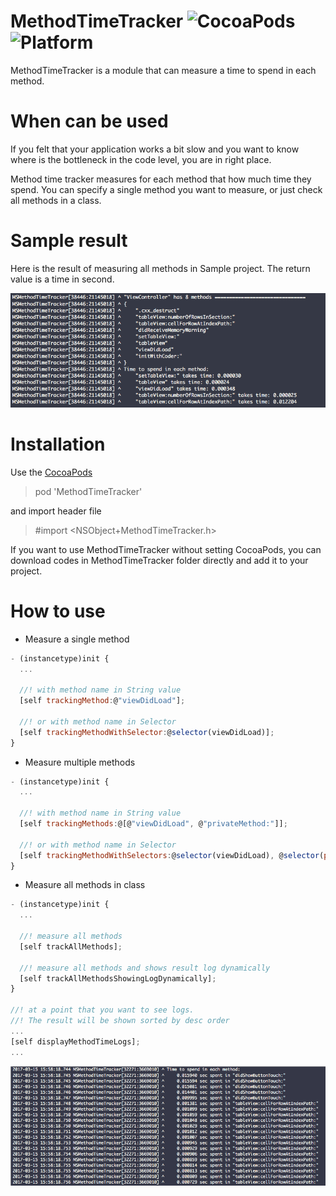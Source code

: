 # MethodTimeTracker ![CocoaPods](https://img.shields.io/cocoapods/v/MethodTimeTracker.svg) ![Platform](https://img.shields.io/cocoapods/p/MethodTimeTracker.svg?style=flat)



MethodTimeTracker is a module that can measure a time to spend in each method.


# When can be used

If you felt that your application works a bit slow and you want to know where is the bottleneck in the code level, you are in right place. 

Method time tracker measures for each method that how much time they spend. 
You can specify a single method you want to measure, or just check all methods in a class.


# Sample result

Here is the result of measuring all methods in Sample project.
The return value is a time in second.

![sameple screenshot](/Resources/screenshot.png)

# Installation
Use the [CocoaPods](https://github.com/CocoaPods/CocoaPods)
> pod 'MethodTimeTracker'

and import header file
> \#import \<NSObject+MethodTimeTracker.h\>

If you want to use MethodTimeTracker without setting CocoaPods, you can download codes in MethodTimeTracker folder directly and add it to your project.


# How to use

* Measure a single method 
```javascript
- (instancetype)init {
  ...
  
  //! with method name in String value
  [self trackingMethod:@"viewDidLoad"];
  
  //! or with method name in Selector
  [self trackingMethodWithSelector:@selector(viewDidLoad)];
}
```

* Measure multiple methods
```javascript
- (instancetype)init {
  ...
  
  //! with method name in String value
  [self trackingMethods:@[@"viewDidLoad", @"privateMethod:"]];
  
  //! or with method name in Selector
  [self trackingMethodWithSelectors:@selector(viewDidLoad), @selector(privateMethod:), nil];
}
```

* Measure all methods in class
```javascript
- (instancetype)init {
  ...
  
  //! measure all methods
  [self trackAllMethods];
   
  //! measure all methods and shows result log dynamically
  [self trackAllMethodsShowingLogDynamically];
}

//! at a point that you want to see logs.
//! The result will be shown sorted by desc order
...
[self displayMethodTimeLogs];
...
```

![sameple screenshot](/Resources/screenshot2.png)

